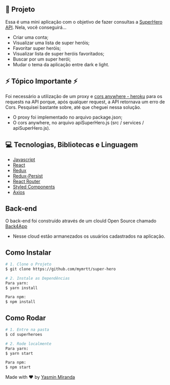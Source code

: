 ## 🚀 Projeto

Essa é uma mini aplicação com o objetivo de fazer consultas a [SuperHero API](https://superheroapi.com/). Nela, você conseguirá...
- Criar uma conta;
- Visualizar uma lista de super heróis;
- Favoritar super heróis;
- Visualizar lista de super heróis favoritados;
- Buscar por um super herói;
- Mudar o tema da aplicação entre dark e light.

## ⚡ Tópico Importante ⚡
Foi necessário a utilização de um proxy e [cors anywhere - heroku](https://cors-anywhere.herokuapp.com) para os requests na API porque, após qualquer request, a API retornava um erro de Cors. Pesquisei bastante sobre, até que cheguei nessa solução.

- O proxy foi implementado no arquivo package.json;
- O cors anywhere, no arquivo apiSuperHero.js (src / services / apiSuperHero.js).

## 💻 Tecnologias, Bibliotecas e Linguagem
- [Javascript](https://developer.mozilla.org/pt-BR/docs/Web/JavaScript)
- [React](https://reactjs.org)
- [Redux](https://redux.js.org/)
- [Redux-Persist](https://github.com/rt2zz/redux-persist)
- [React Router](https://reactrouter.com/web/guides/quick-start)
- [Styled Components](https://styled-components.com/)
- [Axios](https://github.com/axios/axios)

## Back-end
O back-end foi construído através de um clould Open Source chamado [Back4App](https://www.back4app.com/)
- Nesse cloud estão armanezados os usuários cadastrados na aplicação. 

## Como Instalar
```bash
# 1. Clone o Projeto
$ git clone https://github.com/mymrtt/super-hero

# 2. Instale as Dependências
Para yarn:
$ yarn install

Para npm:
$ npm install

```
## Como Rodar
```bash
# 1. Entre na pasta
$ cd superheroes

# 2. Rode localmente
Para yarn:
$ yarn start

Para npm:
$ npm start
```


Made with ♥ by [Yasmin Miranda](https://www.linkedin.com/in/yasmin-miranda/)
